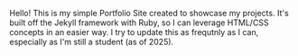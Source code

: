 Hello! This is my simple Portfolio Site created to showcase my projects. It's built off the Jekyll framework with Ruby, so I can leverage HTML/CSS concepts in an easier way. 
I try to update this as frequtnly as I can, especially as I'm still a student (as of 2025). 
